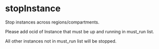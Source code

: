 # stopInstance

Stop instances across regions/compartments. 

Please add ocid of Instance that must be up and running in must_run list. 

All other instances not in must_run list will be stopped. 

